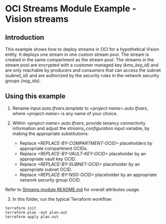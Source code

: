 # OCI Streams Module Example - Vision streams

## Introduction

This example shows how to deploy streams in OCI for a hypothetical Vision entity. It deploys one stream in one custom stream pool. The stream is created in the same compartment as the stream pool. The streams in the stream pool are encrypted with a customer managed key (*kms_key_id*) and are only reachable by producers and consumers that can access the subnet (*subnet_id*) and are authorized by the security rules in the network security groups (*nsg_ids*).

## Using this example
1. Rename *input.auto.tfvars.template* to *\<project-name\>.auto.tfvars*, where *\<project-name\>* is any name of your choice.

2. Within *\<project-name\>.auto.tfvars*, provide tenancy connectivity information and adjust the *streams_configuration* input variable, by making the appropriate substitutions:
   - Replace *\<REPLACE-BY-COMPARTMENT-OCID\>* placeholders by appropriate compartment OCIDs. 
   - Replace *\<REPLACE-BY-VAULT-KEY-OCID\>* placeholder by an appropriate vault key OCID.
   - Replace *\<REPLACE-BY-SUBNET-OCID\>* placeholder by an appropriate subnet OCID.
   - Replace *\<REPLACE-BY-NSG-OCID\>* placeholder by an appropriate network security group OCID.
   
Refer to [Streams module README.md](../../README.md) for overall attributes usage.

3. In this folder, run the typical Terraform workflow:
```
terraform init
terraform plan -out plan.out
terraform apply plan.out
```

